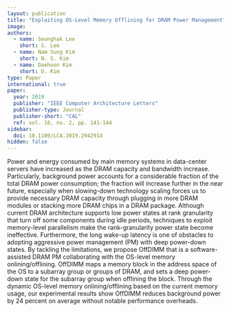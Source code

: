 ```yaml
---
layout: publication
title: "Exploiting OS-Level Memory Offlining for DRAM Power Management"
image: 
authors:
  - name: Seunghak Lee
    short: S. Lee
  - name: Nam Sung Kim
    short: N. S. Kim
  - name: Daehoon Kim
    short: D. Kim
type: Paper
international: true
paper:
  year: 2019
  publisher: "IEEE Computer Architecture Letters"
  publisher-type: Journal
  publisher-short: "CAL"
  ref: vol. 18, no. 2, pp. 141-144
sidebar:
  doi: 10.1109/LCA.2019.2942914
hidden: false
---
```


Power and energy consumed by main memory systems in data-center servers have increased as the DRAM capacity and bandwidth increase. Particularly, background power accounts for a considerable fraction of the total DRAM power consumption; the fraction will increase further in the near future, especially when slowing-down technology scaling forces us to provide necessary DRAM capacity through plugging in more DRAM modules or stacking more DRAM chips in a DRAM package. Although current DRAM architecture supports low power states at rank granularity that turn off some components during idle periods, techniques to exploit memory-level parallelism make the rank-granularity power state become ineffective. Furthermore, the long wake-up latency is one of obstacles to adopting aggressive power management (PM) with deep power-down states. By tackling the limitations, we propose OffDIMM that is a software-assisted DRAM PM collaborating with the OS-level memory onlining/offlining. OffDIMM maps a memory block in the address space of the OS to a subarray group or groups of DRAM, and sets a deep power-down state for the subarray group when offlining the block. Through the dynamic OS-level memory onlining/offlining based on the current memory usage, our experimental results show OffDIMM reduces background power by 24 percent on average without notable performance overheads.